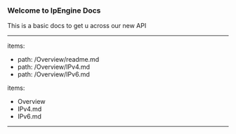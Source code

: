 ### Welcome to IpEngine Docs

This is a basic docs to get u across our new API

---
items:
  - path: /Overview/readme.md
  - path: /Overview/IPv4.md
  - path: /Overview/IPv6.md

items:
  - Overview
  - IPv4.md
  - IPv6.md
---
